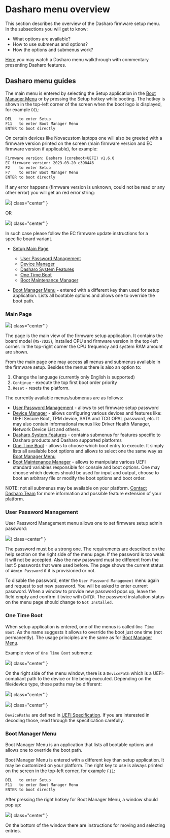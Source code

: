 # Dasharo menu overview

This section describes the overview of the Dasharo firmware setup menu. In the
subsections you will get to know:

* What options are available?
* How to use submenus and options?
* How the options and submenus work?

[Here](https://youtu.be/3tk0snFrZDY) you may watch a Dasharo menu walkthrough
with commentary presenting Dasharo features.

## Dasharo menu guides

The main menu is entered by selecting the Setup application in the
[Boot Manager Menu](#boot-manager-menu) or by pressing the Setup hotkey
while booting. The hotkey is shown in the top-left corner of the screen when
the boot logo is displayed, for example `DEL`:

```txt
DEL   to enter Setup
F11   to enter Boot Manager Menu
ENTER to boot directly
```

On certain devices like Novacustom laptops one will also be greeted with a
firmware version printed on the screen (main firmware version and EC firmware
version if applicable), for example:

```txt
Firmware version: Dasharo (coreboot+UEFI) v1.6.0
EC firmware version: 2023-03-20_c398446
F2    to enter Setup
F7    to enter Boot Manager Menu
ENTER to boot directly
```

If any error happens (firmware version is unknown, could not be read or any
other error) you will get an red error string:

![](/images/menus/sol_error1.jpg){ class="center" }

OR

![](/images/menus/sol_error2.jpg){ class="center" }

In such case please follow the EC firmware update instructions for a specific
board variant.

* [Setup Main Page](#main-page)
    - [User Password Management](#user-password-management)
    - [Device Manager](device-manager.md)
    - [Dasharo System Features](dasharo-system-features.md)
    - [One Time Boot](#one-time-boot)
    - [Boot Maintenance Manager](boot-maintenance-mgr.md)

* [Boot Manager Menu](#boot-manager-menu) - entered with a different key than
  used for setup application. Lists all bootable options and allows one to
  override the boot path.

### Main Page

![](/images/menus/main_page.jpeg){ class="center" }

The page is the main view of the firmware setup application. It contains the
board model (`MS-7D25`), installed CPU and firmware version in the top-left
corner. In the top-right corner the CPU frequency and system RAM amount are
shown.

From the main page one may access all menus and submenus available in the
firmware setup. Besides the menus there is also an option to:

1. Change the language (currently only English is supported)
2. `Continue` - execute the top first boot order priority
3. `Reset` - resets the platform.

The currently available menus/submenus are as follows:

* [User Password Management](#user-password-management) - allows to set
  firmware setup password
* [Device Manager](device-manager.md) - allows configuring various devices and
  features like: UEFI Secure Boot, TPM device, SATA and TCG OPAL password, etc.
  It may also contain informational menus like Driver Health Manager, Network
  Device List and others.
* [Dasharo System Features](dasharo-system-features.md) - contains submenus for
  features specific to Dasharo products and Dasharo supported platforms
* [One Time Boot](#one-time-boot) - allows to choose which boot entry to
  execute. It simply lists all available boot options and allows to select one
  the same way as [Boot Manager Menu](#boot-manager-menu)
* [Boot Maintenance Manager](boot-maintenance-mgr.md) - allows to manipulate
  various UEFI standard variables responsible for console and boot options. One
  may choose which devices should be used for input and output, choose to boot
  an arbitrary file or modify the boot options and boot order.

NOTE: not all submenus may be available on your platform.
[Contact Dasharo Team](mailto:contact@dasharo.com) for more information and
possible feature extension of your platform.

### User Password Management

User Password Management menu allows one to set firmware setup admin password:

![](/images/menus/password_mgr.jpeg){ class=center" }

The password must be a strong one. The requirements are described on the help
section on the right side of the menu page. If the password is too weak it will
not be accepted. Also the new password must be different from the last 5
passwords that were used before. The page shows the current status of
`Admin Password` if it is provisioned or not.

To disable the password, enter the `User Password Management` menu again and
request to set new password. You will be asked to enter current password. When
a window to provide new password pops up, leave the field empty and confirm it
twice with `ENTER`. The password installation status on the menu page should
change to `Not Installed`.

### One Time Boot

When setup application is entered, one of the menus is called `One Time Boot`.
As the name suggests it allows to override the boot just one time (not
permanently). The usage principles are the same as for [Boot Manager Menu](#boot-manager-menu).

Example view of `One Time Boot` submenu:

![](/images/menus/one_time_boot.jpeg){ class="center" }

On the right side of the menu window, there is a `DevicePath` which is a
UEFI-compliant path to the device or file being executed. Depending on the
file/device type, these paths may be different:

![](/images/menus/one_time_boot.jpeg){ class="center" }

![](/images/menus/one_time_boot3.jpeg){ class="center" }

`DevicePaths` are defined in [UEFI Specification](https://uefi.org/specifications).
If you are interested in decoding those, read through the specification
carefully.

### Boot Manager Menu

Boot Manager Menu is an application that lists all bootable options and allows
one to override the boot path.

Boot Manager Menu is entered with a different key than setup application. It
may be customized on your platform. The right key to use is always printed on
the screen in the top-left corner, for example `F11`:

```txt
DEL   to enter Setup
F11   to enter Boot Manager Menu
ENTER to boot directly
```

After pressing the right hotkey for Boot Manager Menu, a window should pop up:

![](/images/menus/boot_manager.jpeg){ class="center" }

On the bottom of the window there are instructions for moving and selecting
entries.
